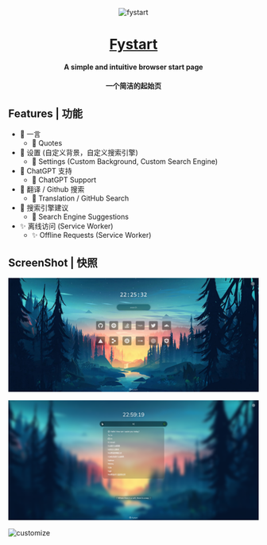 <div align="center"> 

![fystart](/public/favicon.ico)
# [Fystart](https://fystart.deeptrain.net/)

#### A simple and intuitive browser start page
#### 一个简洁的起始页

</div>


## Features | 功能
- 🍏 一言 
  - 🍏 Quotes
- 🍋 设置 (自定义背景，自定义搜索引擎) 
  - 🍋 Settings (Custom Background, Custom Search Engine)
- 🍎 ChatGPT 支持
  - 🍎 ChatGPT Support 
- 🍉 翻译 / Github 搜索
  - 🍉 Translation / GitHub Search
- 🍐 搜索引擎建议
  - 🍐 Search Engine Suggestions
- ✨ 离线访问 (Service Worker)
  - ✨ Offline Requests (Service Worker)

## ScreenShot | 快照
![main](/screenshot/main.png)

![search](/screenshot/search.png)

![customize](/screenshot/customize.png)

